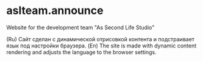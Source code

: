 # aslteam.announce
Website for the development team "As Second Life Studio"

(Ru) Сайт сделан с динамической отрисовкой контента и подстраивает язык под настройки браузера.
(En) The site is made with dynamic content rendering and adjusts the language to the browser settings.
